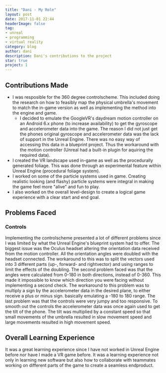 ```yaml
---
title: "Dani - My Role"
layout: post
date: 2017-11-01 22:44
headerImage: false
tag:
- unreal
- programming
- virtual reality
category: blog
author: dani
description: Dani's contributions to the project
star: true
project: 1
---
```


## Contributions Made
- I was resposible for the 360 degree controlscheme. This included doing the research on how to feasibly map the physical umbrella's movement to match the in-game version as well as implementing the method into the engine and game.
  - I decided to  emulate the GoogleVR's daydream motion controller on an Android 6.x phone (to increase availability) to get the gyroscope and accelerometer data into the game. The reason I did not just get the phones original gyroscope and accelerometer data was the lack of support in the Unreal Engine. There was no easy way of accessing this data in a blueprint project. Thus the workaround with the motion controller (Unreal had a built-in plugin for aquiring the required data).
- I created the VR landscape used in-game as well as the procedurally generated foliage. This was done through an experimental feature within Unreal Engine (procedural foliage system).
- I worked on some of the particle systems used in game. Creating realistic looking (and flashy) particle systems were integral in making the game feel more "alive" and fun to play.
- I also worked on the overall level-design to create a logical game experience with a clear start and end goal.

## Problems Faced
### Controls
Implementing the controlscheme presented a lot of different problems since I was limited by what the Unreal Engine's blueprint system had to offer. The biggest issue was the Oculus headset altering the orientation data received from the motion controller. All the orientation angles were doubled with the headset connected. The workaround to this was to split the vectors used into 3 different parts (up-, forward- and rightvector) and using ranges to limit the effects of the doubling. The second problem faced was that the angles were calculated from 0-180 in both directions, instead of 0-360. This made it impossible to know which direction you were facing without implementing a second check. The workaround to this problem was to multiply a sign by the accelerometer data in the desired plane, to either receive a plus or minus sign. basically emulating a -180 to 180 range. The last problem was that the controls were very jumpy and too responsive. To smooth out the controls the accelerometer data was once again used to get the tilt of the phone. The tilt was multiplied by a constant speed so that small movements of the umbrella resulted in slow movement speed and large movements resulted in high movement speed.

## Overall Learning Experience
It was a great learning experience since I have not worked in Unreal Engine before nor have I made a VR game before. It was a learning experience not only in learning new software but also how to collaborate with teammates working on different parts of the game to create a seamless endproduct.
